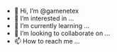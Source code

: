 - 👋 Hi, I’m @gamenetex
- 👀 I’m interested in ...
- 🌱 I’m currently learning ...
- 💞️ I’m looking to collaborate on ...
- 📫 How to reach me ...

<!---
gamenetex/gamenetex is a ✨ special ✨ repository because its `README.md` (this file) appears on your GitHub profile.
You can click the Preview link to take a look at your changes.
--->
